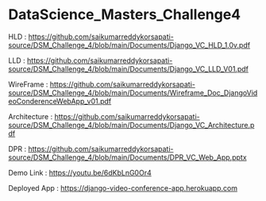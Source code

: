 # DataScience_Masters_Challenge4

HLD : https://github.com/saikumarreddykorsapati-source/DSM_Challenge_4/blob/main/Documents/Django_VC_HLD_1.0v.pdf

LLD : https://github.com/saikumarreddykorsapati-source/DSM_Challenge_4/blob/main/Documents/Django_VC_LLD_V01.pdf

WireFrame : https://github.com/saikumarreddykorsapati-source/DSM_Challenge_4/blob/main/Documents/Wireframe_Doc_DjangoVideoConderenceWebApp_v01.pdf

Architecture : https://github.com/saikumarreddykorsapati-source/DSM_Challenge_4/blob/main/Documents/Django_VC_Architecture.pdf

DPR : https://github.com/saikumarreddykorsapati-source/DSM_Challenge_4/blob/main/Documents/DPR_VC_Web_App.pptx

Demo Link : https://youtu.be/6dKbLnG0Or4

Deployed App : https://django-video-conference-app.herokuapp.com

